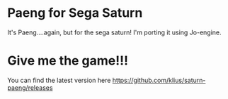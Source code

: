 # Paeng for Sega Saturn
It's Paeng....again, but for the sega saturn!
I'm porting it using Jo-engine.

# Give me the game!!!
You can find the latest version here https://github.com/klius/saturn-paeng/releases
